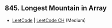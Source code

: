 ## 845. Longest Mountain in Array

-  [LeetCode](https://leetcode.com/problems/longest-mountain-in-array/) | [LeetCode CH](https://leetcode.cn/problems/longest-mountain-in-array/) (Medium)
